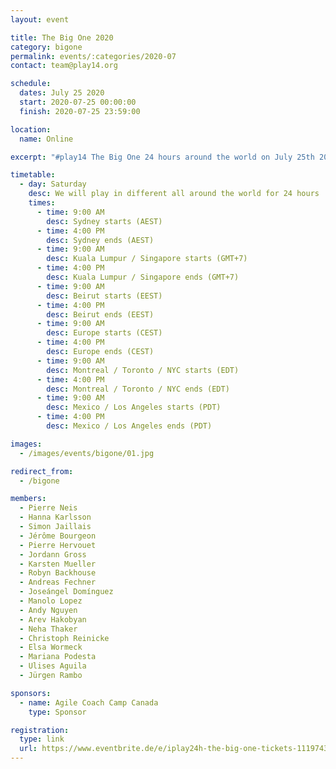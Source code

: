 ```yaml
---
layout: event

title: The Big One 2020
category: bigone
permalink: events/:categories/2020-07
contact: team@play14.org

schedule:
  dates: July 25 2020
  start: 2020-07-25 00:00:00
  finish: 2020-07-25 23:59:00

location:
  name: Online

excerpt: "#play14 The Big One 24 hours around the world on July 25th 2020"

timetable:
  - day: Saturday
    desc: We will play in different all around the world for 24 hours
    times:
      - time: 9:00 AM
        desc: Sydney starts (AEST)
      - time: 4:00 PM 
        desc: Sydney ends (AEST)
      - time: 9:00 AM
        desc: Kuala Lumpur / Singapore starts (GMT+7)
      - time: 4:00 PM 
        desc: Kuala Lumpur / Singapore ends (GMT+7)
      - time: 9:00 AM
        desc: Beirut starts (EEST)
      - time: 4:00 PM 
        desc: Beirut ends (EEST)
      - time: 9:00 AM
        desc: Europe starts (CEST)
      - time: 4:00 PM
        desc: Europe ends (CEST)
      - time: 9:00 AM
        desc: Montreal / Toronto / NYC starts (EDT)
      - time: 4:00 PM
        desc: Montreal / Toronto / NYC ends (EDT)
      - time: 9:00 AM
        desc: Mexico / Los Angeles starts (PDT)
      - time: 4:00 PM 
        desc: Mexico / Los Angeles ends (PDT)

images:
  - /images/events/bigone/01.jpg

redirect_from:
  - /bigone

members:
  - Pierre Neis
  - Hanna Karlsson
  - Simon Jaillais
  - Jérôme Bourgeon
  - Pierre Hervouet
  - Jordann Gross
  - Karsten Mueller
  - Robyn Backhouse
  - Andreas Fechner
  - Joseángel Domínguez
  - Manolo Lopez
  - Andy Nguyen
  - Arev Hakobyan
  - Neha Thaker
  - Christoph Reinicke
  - Elsa Wormeck
  - Mariana Podesta
  - Ulises Aguila
  - Jürgen Rambo

sponsors:
  - name: Agile Coach Camp Canada
    type: Sponsor

registration:
  type: link
  url: https://www.eventbrite.de/e/iplay24h-the-big-one-tickets-111974352302
---
```

